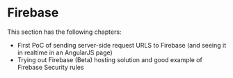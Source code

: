 # Firebase

This section has the following chapters:

* First PoC of sending server-side request URLS to Firebase (and seeing it in realtime in an AngularJS page)
* Trying out Firebase (Beta) hosting solution and good example of Firebase Security rules
